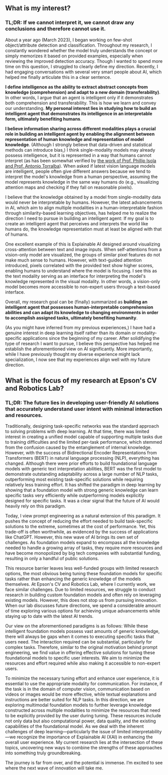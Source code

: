 ## What is my interest?

### TL;DR: If we cannot interpret it, we cannot draw any conclusions and therefore cannot use it.

About a year ago (March 2023), I began working on few-shot object/attribute detection and classification. Throughout my research, I constantly wondered whether the model truly understands the concept or simply memorizes it based on provided examples, especially when reviewing the improved detection accuracy. Though I wanted to spend more time on this question, I struggled to clearly define my direction. Recently, I had engaging conversations with several very smart people about AI, which helped me finally articulate this in a clear sentence.

**I define intelligence as the ability to extract abstract concepts from knowledge (comprehension) and adapt to a new domain (transferability)**. In other words, I argue that an agent is intelligent only if it demonstrates both comprehension and transferability. This is how we learn and convey our understanding. **My personal interest lies in studying how to build an intelligent agent that demonstrates its intelligence in an interpretable form, ultimately benefiting humans**.

**I believe information sharing across different modalities plays a crucial role in building an intelligent agent by enabling the alignment between representation of human knowledge and representation of model knowledge**. (Although I strongly believe that data-driven and statistical methods can introduce bias,) I think single-modality models may already possess intelligence, but it is represented in a way that humans cannot interpret (as has been somewhat verified by [the work of Prof. Phillip Isola and Prof. Antonio Torralba](https://arxiv.org/abs/2401.01862)). When asked if latest vision language models are intelligent, people often give different answers because we tend to interpret the model's knowledge from a human perspective, assuming the model represents knowledge in the same way humans do (e.g., visualizing attention maps and checking if they fall on reasonable pixels).

I believe that the knowledge obtained by a model from single-modality data would never be interpretable by humans. However, the latest advancements in AI, which aim to align multiple modalities in a human-interpretable fashion through similarity-based learning objectives, has helped me to realize the direction I need to pursue in building an intelligent agent: If my goal is to create an intelligent agent that perceives and interprets the world like humans do, the knowledge representation must at least be aligned with that of humans.

One excellent example of this is Explainable AI designed around visualizing cross-attention between text and image inputs. When self-attentions from a vision-only model are visualized, the groups of similar pixel features do not make much sense to humans. However, with text-guided attention introduced, pixels correlated with the provided text show higher scores, enabling humans to understand where the model is focusing. I see this as the text modality serving as an interface for interpreting the model's knowledge represented in the visual modality. In other words, a vision-only model becomes more accessible to non-expert users through a text-based interface.

Overall, my research goal can be (finally) summarized as **building an intelligent agent that possesses human-interpretable comprehension abilities and can adapt its knowledge to changing environments in order to accomplish assigned tasks, ultimately benefiting humanity**.

(As you might have inferred from my previous experiences,) I have had a genuine interest in deep learning itself rather than its domain or modality-specific applications since the beginning of my career. After solidifying the type of research I want to pursue, I believe this perspective has helped me establish the aforementioned view on AI significantly. More importantly, while I have previously thought my diverse experience might lack specialization, I now see that my experiences align well with my future direction.

## What is the focus of my research at Epson's CV and Robotics Lab?

### TL;DR: The future lies in developing user-friendly AI solutions that accurately understand user intent with minimal interaction and resources.

Traditionally, designing task-specific networks was the standard approach to solving problems with deep learning. At that time, there was limited interest in creating a unified model capable of supporting multiple tasks due to training difficulties and the limited per-task performance, which stemmed from the confusion caused by the entanglement of internal knowledge. However, with the success of Bidirectional Encoder Representations from Transformers (BERT) in natural language processing (NLP), everything has changed. Although there were prior efforts to build foundational language models with generic text interpretation abilities, BERT was the first model to demonstrate outstanding adaptability across a large number of NLP tasks, outperforming most existing task-specific solutions while requiring relatively less training effort. It has shifted the paradigm in deep learning by showing that a foundation model with strong generic knowledge can learn specific tasks very efficiently while outperforming models explicitly designed for specific tasks. It was a clear signal that the future of AI would heavily rely on this paradigm.

Today, I view prompt engineering as a natural extension of this paradigm. It pushes the concept of reducing the effort needed to build task-specific solutions to the extreme, sometimes at the cost of performance. Yet, this trade-off is often worthwhile, as evidenced by the success of applications like ChatGPT. However, this new wave of AI brings its own set of challenges. As foundation models expand to encompass all the knowledge needed to handle a growing array of tasks, they require more resources and have become monopolized by big tech companies with substantial funding, resulting in only a handful of public solutions.

This resource barrier leaves less well-funded groups with limited research options, the most obvious being tuning these foundation models for specific tasks rather than enhancing the generic knowledge of the models themselves. At Epson's CV and Robotics Lab, where I currently work, we face similar challenges. Due to limited resources, we struggle to conduct research in building custom foundation models and often rely on leveraging existing models. However, this does not stop us from pursuing innovation. When our lab discusses future directions, we spend a considerable amount of time exploring various options for achieving unique advancements while staying up to date with the latest AI trends.

Our view on the aforementioned paradigms is as follows: While these intelligent foundation models possess vast amounts of generic knowledge, there will always be gaps when it comes to executing specific tasks that users need. The interaction required can be substantial, particularly for complex tasks. Therefore, similar to the original motivation behind prompt engineering, we find value in offering effective solutions for tuning these foundational models to specific user interests. We aim to minimize the resources and effort required while also making it accessible to non-expert users.

To minimize the necessary tuning effort and enhance user experience, it is essential to use the appropriate modality for communication. For instance, if the task is in the domain of computer vision, communication based on videos or images would be more effective, while textual explanations and instructions are better suited for NLP tasks. In this direction, we are exploring multimodal foundation models to further leverage knowledge constructed across multiple modalities to minimize the resources that need to be explicitly provided by the user during tuning. These resources include not only data but also computational power, data quality, and the existing capabilities of the foundational model. As we deal with the inherent challenges of deep learning—particularly the issue of limited interpretability—we recognize the importance of Explainable AI (XAI) in enhancing the overall user experience. My current research lies at the intersection of these topics, uncovering new ways to combine the strengths of these approaches into something truly groundbreaking.

The journey is far from over, and the potential is immense. I’m excited to see where the next wave of innovation will take me.
